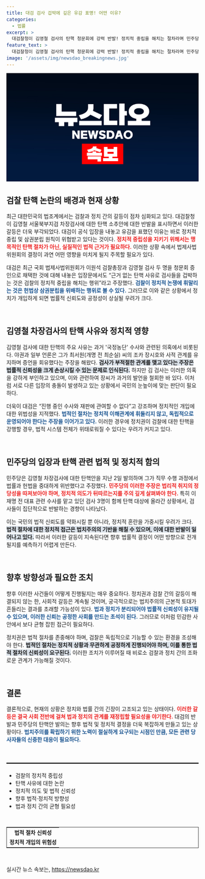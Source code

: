 ```yaml
---
title: 대검 검사 겁박에 깊은 유감 표명! 어떤 이유?
categories:
  - 법률
excerpt: >
  대검찰청이 김영철 검사의 탄핵 청문회에 강력 반발! 정치적 중립을 해치는 절차라며 민주당을 향한 비판의 날을 세웠다. 진실은 무엇일까? 클릭해서 확인해보세요!
feature_text: >
  대검찰청이 김영철 검사의 탄핵 청문회에 강력 반발! 정치적 중립을 해치는 절차라며 민주당을 향한 비판의 날을 세웠다. 진실은 무엇일까? 클릭해서 확인해보세요!
image: '/assets/img/newsdao_breakingnews.jpg'
---
```


<p><img src="/assets/img/newsdao_breakingnews.jpg" alt="cryptoinkorea 속보" /></p>

<h2 data-ke-size="size26">검찰 탄핵 논란의 배경과 현재 상황</h2>

<p data-ke-size="size16">최근 대한민국의 법조계에서는 검찰과 정치 간의 갈등이 점차 심화되고 있다. 대검찰청이 김영철 서울북부지검 차장검사에 대한 탄핵 소추안에 대한 반발을 표시하면서 이러한 갈등은 더욱 부각되었다. 대검이 공식 입장을 내놓고 유감을 표했던 이유는 바로 정치적 중립 및 삼권분립 원칙이 위협받고 있다는 것이다. <b><span style="color: #ee2323;">정치적 중립성을 지키기 위해서는 맹목적인 탄핵 절차가 아닌, 실질적인 법적 근거가 필요하다.</span></b> 이러한 상황 속에서 법제사법위원회의 결정이 과연 어떤 영향을 미치게 될지 주목할 필요가 있다. </p>

<p data-ke-size="size16">대검은 최근 국회 법제사법위원회가 이원석 검찰총장과 김영철 검사 두 명을 청문회 증인으로 채택한 것에 대해 내놓은 입장문에서도 “근거 없는 탄핵 사유로 검사들을 겁박하는 것은 검찰의 정치적 중립을 해치는 행위”라고 주장했다. <b><span style="color: #1a5490;">검찰이 정치적 논쟁에 휘말리는 것은 헌법상 삼권분립을 위배하는 행위로 볼 수 있다.</span></b> 그러므로 이와 같은 상황에서 정치가 개입하게 되면 법률적 신뢰도와 공정성이 상실될 우려가 크다.</p>

<p data-ke-size="size16">&nbsp;</p>

<h2 data-ke-size="size26">김영철 차장검사의 탄핵 사유와 정치적 영향</h2>

<p data-ke-size="size16">김영철 검사에 대한 탄핵의 주요 사유는 과거 '국정농단' 수사와 관련된 의혹에서 비롯된다. 야권과 일부 언론은 그가 최서원(개명 전 최순실) 씨의 조카 장시호와 사적 관계를 유지하며 증언을 회유했다는 주장을 해왔다. <b><span style="background-color: #21538527;">검사가 부적절한 관계를 맺고 있다는 주장은 법률적 신뢰성을 크게 손상시킬 수 있는 문제로 인식된다.</span></b> 하지만 김 검사는 이러한 의혹을 강하게 부인하고 있으며, 이와 관련하여 장씨가 과거의 발언을 철회한 바 있다. 이처럼 서로 다른 입장의 충돌이 발생하고 있는 상황에서 국민의 눈높이에 맞는 판단이 필요하다.</p>

<p data-ke-size="size16">더욱이 대검은 “진행 중인 수사와 재판에 관여할 수 없다”고 강조하며 정치적인 개입에 대한 위법성을 지적했다. <b><span style="color: #1a5490;">법적인 절차는 정치적 이해관계에 휘둘리지 않고, 독립적으로 운영되어야 한다는 주장을 이어가고 있다.</span></b> 이러한 경우에 정치권이 검찰에 대한 탄핵을 강행할 경우, 법적 시스템 전체가 위태로워질 수 있다는 우려가 커지고 있다.</p>

<p data-ke-size="size16">&nbsp;</p>

<h2 data-ke-size="size26">민주당의 입장과 탄핵 관련 법적 및 정치적 함의</h2>

<p data-ke-size="size16">민주당은 김영철 차장검사에 대한 탄핵안을 지난 2일 발의하며 그가 직무 수행 과정에서 법률과 헌법을 중대하게 위반했다고 주장했다. <b><span style="color: #ee2323;">민주당의 이러한 주장은 법리적 취지의 정당성을 따져보아야 하며, 정치적 의도가 뒤따르는지를 주의 깊게 살펴봐야 한다.</span></b> 특히 이재명 전 대표 관련 수사를 맡고 있던 검사 3명이 함께 탄핵 대상에 올라간 상황에서, 검사들이 집단적으로 반발하는 경향이 나타났다.</p>

<p data-ke-size="size16">이는 국민의 법적 신뢰도를 약화시킬 뿐 아니라, 정치적 혼란을 가중시킬 우려가 크다. <b><span style="background-color: #21538527;">법적 절차에 대한 정치적 접근은 법치주의의 기반을 해칠 수 있으며, 이에 대한 반발이 일어나고 있다.</span></b> 따라서 이러한 갈등이 지속된다면 향후 법률적 결정이 어떤 방향으로 전개될지를 예측하기 어렵게 만든다.</p>

<p data-ke-size="size16">&nbsp;</p>

<h2 data-ke-size="size26">향후 방향성과 필요한 조치</h2>

<p data-ke-size="size16">향후 이러한 사건들이 어떻게 진행될지는 매우 중요하다. 정치권과 검찰 간의 갈등이 해결되지 않는 한, 사회적 갈등은 계속될 것이며, 궁극적으로는 법치주의의 근본적 토대가 흔들리는 결과를 초래할 가능성이 있다. <b><span style="color: #1a5490;">법과 정치가 분리되어야 법률적 신뢰성이 유지될 수 있으며, 이러한 신뢰는 공정한 사회를 만드는 초석이 된다.</span></b> 그러므로 이처럼 민감한 사안에서 보다 균형 잡힌 접근이 필요하다.</p>

<p data-ke-size="size16">정치권은 법적 절차를 존중해야 하며, 검찰은 독립적으로 기능할 수 있는 환경을 조성해야 한다. <b><span style="background-color: #21538527;">법적인 절차는 정치적 상황과 무관하게 공정하게 진행되어야 하며, 이를 통한 법적 절차의 신뢰성이 요구된다.</span></b> 이러한 조치가 이루어질 때 비로소 검찰과 정치 간의 조화로운 관계가 가능해질 것이다.</p>

<p data-ke-size="size16">&nbsp;</p>

<h2 data-ke-size="size26">결론</h2>

<p data-ke-size="size16">결론적으로, 현재의 상황은 정치와 법률 간의 긴장이 고조되고 있는 상태이다. <b><span style="color: #ee2323;">이러한 갈등은 결국 사회 전반에 걸쳐 법과 정치의 관계를 재정립할 필요성을 야기한다.</span></b> 대검의 반발과 민주당의 탄핵안 발의는 향후 법적 및 정치적 결정을 더욱 복잡하게 만들고 있는 상황이다. <b><span style="color: #1a5490;">법치주의를 확립하기 위한 노력이 절실하게 요구되는 시점인 만큼, 모든 관련 당사자들의 신중한 대응이 필요하다.</span></b></p>

<p data-ke-size="size16">&nbsp;</p>

<hr style="border: 1px solid #333; margin: 20px 0;">

<ul>
    <li>검찰의 정치적 중립성</li>
    <li>탄핵 사유에 대한 논란</li>
    <li>정치적 의도 및 법적 신뢰성</li>
    <li>향후 법적·정치적 방향성</li>
    <li>법과 정치 간의 균형 필요성</li>
</ul>

<p data-ke-size="size16">&nbsp;</p>

<table style="width: 100%; border: 1px solid #333;">
    <tr>
        <td style="text-align: center; height: 17px;"><b>법적 절차 신뢰성</b></td>
    </tr>
    <tr>
        <td style="text-align: center; height: 17px;"><b>정치적 개입의 위험성</b></td>
    </tr>
</table>

<p data-ke-size="size16">&nbsp;</p>
실시간 뉴스 속보는, <a href="https://newsdao.kr" rel="dofollow">https://newsdao.kr</a>


